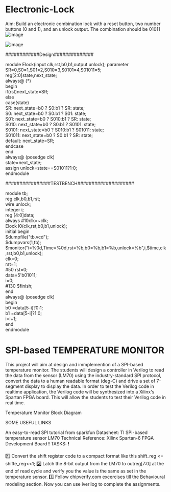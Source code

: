 # Electronic-Lock

Aim: Build an electronic combination lock with a reset button, two number buttons (0 and 1), and an unlock output. The combination should be 01011 
![image](https://user-images.githubusercontent.com/119850000/226257468-1e3f4d6f-3b78-4620-af26-a80acee0c41a.png)

![image](https://user-images.githubusercontent.com/119850000/226257501-f72f350a-66ce-4f90-ba2c-b3a6b70bf51b.png)


############Design##############   
     
module Elock(input clk,rst,b0,b1,output unlock); parameter  
SR=0,S0=1,S01=2,S010=3,S0101=4,S01011=5;   
reg[2:0]state,next_state;  
always@ (*)  
begin  
if(rst)next_state=SR;  
else  
case(state)  
SR: next_state=b0 ? S0:b1 ? SR: state;  
S0: next_state=b0 ? S0:b1 ? S01: state;  
S01: next_state=b0 ? S010:b1 ? SR: state;  
S010: next_state=b0 ? S0:b1 ? S0101: state;  
S0101: next_state=b0 ? S010:b1 ? S01011: state;  
S01011: next_state=b0 ? S0:b1 ? SR: state;  
default: next_state=SR;  
endcase  
end  
always@ (posedge clk)  
state=next_state;  
assign unlock=state==S01011?1:0;  
endmodule  
  
################TESTBENCH####################  
   
module tb;  
reg clk,b0,b1,rst;   
wire unlock;   
integer i;  
reg [4:0]data;  
always #10clk=~clk;  
Elock l0(clk,rst,b0,b1,unlock);  
initial begin    
$dumpfile("tb.vcd");  
$dumpvars(1,tb);  
$monitor("i=%0d,Time=%0d,rst=%b,b0=%b,b1=%b,unlock=%b",i,$time,clk,rst,b0,b1,unlock);  
clk=0;  
rst=1;  
#50 rst=0;  
data=5'b01011;  
i=0;  
#130 $finish;  
end  
always@ (posedge clk)  
begin  
b0 =data[5-i]?0:1;  
b1 =data[5-i]?1:0;  
i=i+1;  
end  
endmodule  

# SPI-based TEMPERATURE MONITOR

This project will aim at design and immplemention of a SPI-based temperature monitor. The students will design a controller in Verilog to read the data from the sensor (LM70) using the industry-standard SPI protocol, convert the data to a human readable format (deg-C) and drive a set of 7-segment display to display the data. In order to test the Verilog code in realtime application, the Verilog code will be synthesized into a Xilinx's Spartan FPGA board. This will allow the students to test their Verilog code in real time.

Temperature Monitor Block Diagram

SOME USEFUL LINKS

An easy-to-read SPI tutorial from sparkfun
Datasheet: TI SPI-based temperature sensor LM70
Technical Reference: Xilinx Spartan-6 FPGA Development Board
❗ TASKS: ❗

1️⃣ Convert the shift register code to a compact format like this shift_reg <= shifte_reg<<1;
2️⃣ Latch the 8-bit output from the LM70 to outreg[7:0] at the end of read cycle and verify you the value is the same as set in the temperature sensor.
3️⃣ Follow chipverify.com excercises till the Behavioural modeling section. Now you can use iverilog to complete the assignments.
